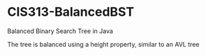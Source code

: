 # CIS313-BalancedBST
Balanced Binary Search Tree in Java

The tree is balanced using a height property, similar to an AVL tree
